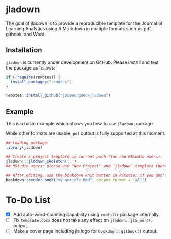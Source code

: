 
<!-- README.md is generated from README.Rmd. Please edit that file -->

# jladown

<!-- badges: start -->

<!-- badges: end -->

The goal of jladown is to provide a reproducible template for the
Journal of Learning Analytics using R Markdown in multiple formats such
as pdf, gitbook, and Word.

## Installation

`jladown` is currently under development on GitHub. Please install and
test the package as follows:

``` r
if (!require(remotes)) {
  install.packages("remotes")
}

remotes::install_github("jooyoungseo/jladown")
```

## Example

This is a basic example which shows you how to use `jladown` package.

While other formats are usable, `pdf` output is fully supported at this
moment.

``` r
## Loading package:
library(jladown)

## Create a project template in current path (for non-RStudio users):
jladown:::jladown_skeleton('.')
## RStudio users: please use "New Project" and `jladown` template there.

## After editing, use the bookdown knit button in RStudio; if you don't use RStudio, do the following in your R console:
bookdown::render_book("my_article.Rmd", output_format = "all")
```

# To-Do List

  - [x] Add auto-word-counting capability using `rmdfiltr` package
    internally.
  - [ ] Fix `template.docx` does not take any effect on
    `jladown::jla_word()` output.
  - [ ] Make a cover page including jla logo for `bookdown::gitbook()`
    output.
